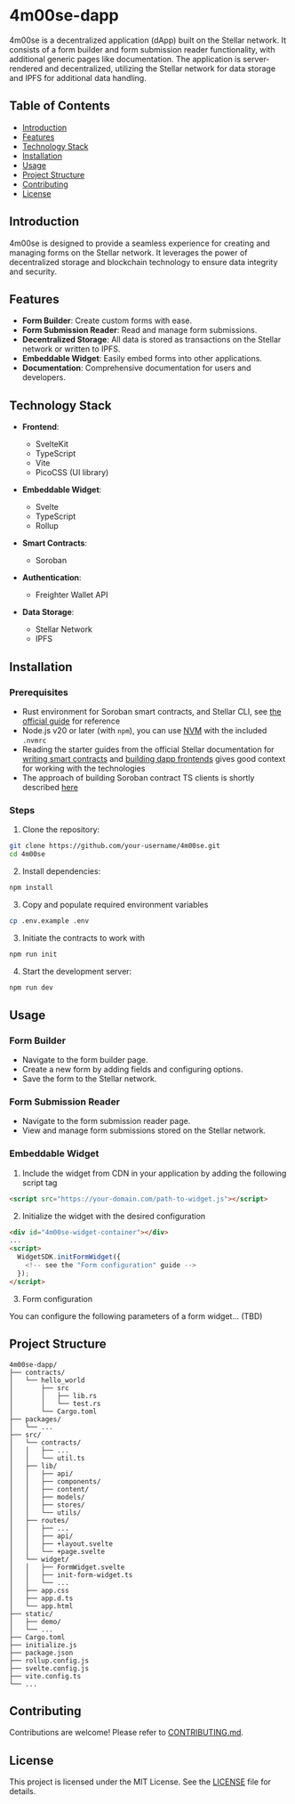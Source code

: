# 4m00se-dapp

4m00se is a decentralized application (dApp) built on the Stellar network. It consists of a form builder and form submission reader functionality, with additional generic pages like documentation. The application is server-rendered and decentralized, utilizing the Stellar network for data storage and IPFS for additional data handling.

## Table of Contents

- [Introduction](#introduction)
- [Features](#features)
- [Technology Stack](#technology-stack)
- [Installation](#installation)
- [Usage](#usage)
- [Project Structure](#project-structure)
- [Contributing](#contributing)
- [License](#license)

## Introduction

4m00se is designed to provide a seamless experience for creating and managing forms on the Stellar network. It leverages the power of decentralized storage and blockchain technology to ensure data integrity and security.

## Features

- **Form Builder**: Create custom forms with ease.
- **Form Submission Reader**: Read and manage form submissions.
- **Decentralized Storage**: All data is stored as transactions on the Stellar network or written to IPFS.
- **Embeddable Widget**: Easily embed forms into other applications.
- **Documentation**: Comprehensive documentation for users and developers.

## Technology Stack

- **Frontend**:

  - SvelteKit
  - TypeScript
  - Vite
  - PicoCSS (UI library)

- **Embeddable Widget**:

  - Svelte
  - TypeScript
  - Rollup

- **Smart Contracts**:

  - Soroban

- **Authentication**:

  - Freighter Wallet API

- **Data Storage**:
  - Stellar Network
  - IPFS

## Installation

### Prerequisites

- Rust environment for Soroban smart contracts, and Stellar CLI, see [the official guide](https://developers.stellar.org/docs/build/smart-contracts/getting-started/setup) for reference
- Node.js v20 or later (with `npm`), you can use [NVM](https://github.com/nvm-sh/nvm) with the included `.nvmrc`
- Reading the starter guides from the official Stellar documentation for [writing smart contracts](https://developers.stellar.org/docs/build/smart-contracts/overview) and [building dapp frontends](https://developers.stellar.org/docs/build/apps/dapp-frontend) gives good context for working with the technologies
- The approach of building Soroban contract TS clients is shortly described [here](https://github.com/stellar-dapps/stellar-contracts-with-astro?tab=readme-ov-file#how-it-works)

### Steps

1. Clone the repository:

```bash
git clone https://github.com/your-username/4m00se.git
cd 4m00se
```

2. Install dependencies:

```bash
npm install
```

3. Copy and populate required environment variables

```bash
cp .env.example .env
```

3. Initiate the contracts to work with

```bash
npm run init
```

4. Start the development server:

```bash
npm run dev
```

## Usage

### Form Builder

- Navigate to the form builder page.
- Create a new form by adding fields and configuring options.
- Save the form to the Stellar network.

### Form Submission Reader

- Navigate to the form submission reader page.
- View and manage form submissions stored on the Stellar network.

### Embeddable Widget

1. Include the widget from CDN in your application by adding the following script tag

```html
<script src="https://your-domain.com/path-to-widget.js"></script>
```

2. Initialize the widget with the desired configuration

```html
<div id="4m00se-widget-container"></div>
...
<script>
  WidgetSDK.initFormWidget({
    <!-- see the "Form configuration" guide -->
  });
</script>
```

3. Form configuration

You can configure the following parameters of a form widget... (TBD)

## Project Structure

```
4m00se-dapp/
├── contracts/
│   └── hello_world
│       ├── src
│       │   ├── lib.rs
│       │   └── test.rs
│       └── Cargo.toml
├── packages/
│   └── ...
├── src/
│   └── contracts/
│   │   ├── ...
│   │   └── util.ts
│   ├── lib/
│   │   ├── api/
│   │   ├── components/
│   │   ├── content/
│   │   ├── models/
│   │   ├── stores/
│   │   └── utils/
│   ├── routes/
│   │   ├── ...
│   │   ├── api/
│   │   ├── +layout.svelte
│   │   └── +page.svelte
│   └── widget/
│   │   ├── FormWidget.svelte
│   │   ├── init-form-widget.ts
│   │   └── ...
│   ├── app.css
│   ├── app.d.ts
│   └── app.html
├── static/
│   ├── demo/
│   └── ...
├── Cargo.toml
├── initialize.js
├── package.json
├── rollup.config.js
├── svelte.config.js
├── vite.config.ts
└── ...
```

## Contributing

Contributions are welcome! Please refer to [CONTRIBUTING.md](CONTRIBUTING.md).

## License

This project is licensed under the MIT License. See the [LICENSE](LICENSE) file for details.
